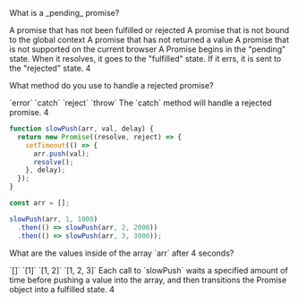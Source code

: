 <quiz>
  <question>
    <p>What is a _pending_ promise?</p>
    <answer correct>A promise that has not been fulfilled or rejected</answer>
    <answer>A promise that is not bound to the global context</answer>
    <answer>A promise that has not returned a value</answer>
    <answer>A promise that is not supported on the current browser</answer>
    <explanation>A Promise begins in the "pending" state. When it resolves, it goes to the "fulfilled" state. If it errs, it is sent to the "rejected" state.</explanation>
  </question>
  <weight>4</weight>
</quiz>



<quiz>
  <question>
    <p>What method do you use to handle a rejected promise?</p>
    <answer>`error`</answer>
    <answer correct>`catch`</answer>
    <answer>`reject`</answer>
    <answer>`throw`</answer>
    <explanation>The `catch` method will handle a rejected promise.</explanation>
  </question>
  <weight>4</weight>
</quiz>


```javascript
function slowPush(arr, val, delay) {
  return new Promise((resolve, reject) => {
    setTimeout(() => {
      arr.push(val);
      resolve();
    }, delay);
  });
}

const arr = [];

slowPush(arr, 1, 1000)
  .then(() => slowPush(arr, 2, 2000))
  .then(() => slowPush(arr, 3, 3000));
```

<quiz>
  <question>
    <p>What are the values inside of the array `arr` after 4 seconds?</p>
    <answer>`[]`</answer>
    <answer>`[1]`</answer>
    <answer correct>`[1, 2]`</answer>
    <answer>`[1, 2, 3]`</answer>
    <explanation>Each call to `slowPush` waits a specified amount of time before pushing a value into the array, and then transitions the Promise object into a fulfilled state.</explanation>
  </question>
  <weight>4</weight>
</quiz>
